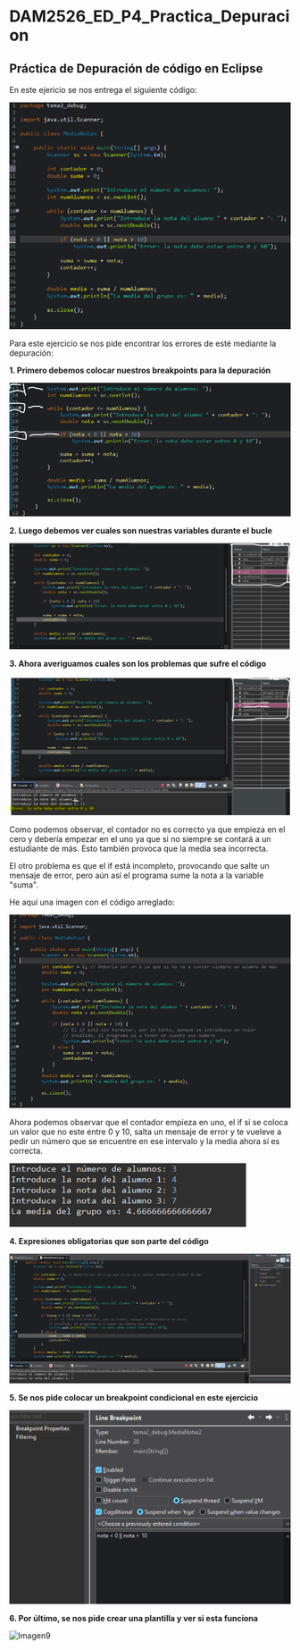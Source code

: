 # DAM2526_ED_P4_Practica_Depuracion
## Práctica de Depuración de código en Eclipse

En este ejericio se nos entrega el siguiente código:  


![Imagen1](capturas/codigoOriginal.png)


Para este ejercicio se nos pide encontrar los errores de esté mediante la depuración:

**1. Primero debemos colocar nuestros breakpoints para la depuración**


![Imagen2](capturas/001_breakpoints.png)


**2. Luego debemos ver cuales son nuestras variables durante el bucle**


![Imagen3](capturas/02_variables_iteracion.png)



**3. Ahora averiguamos cuales son los problemas que sufre el código**


![Imagen4](capturas/03_console_comportamiento.png)


Como podemos observar, el contador no es correcto ya que empieza en el cero y debería empezar en el uno ya que si no siempre se contará a un estudiante de más. Esto también provoca que la media sea incorrecta. 

El otro problema es que el if está incompleto, provocando que salte un mensaje de error, pero aún así el programa sume la nota a la variable "suma".

He aquí una imagen con el código arreglado:


![Imagen5](capturas/codigoArreglado.png)


Ahora podemos observar que el contador empieza en uno, el if si se coloca un valor que no este entre 0 y 10, salta un mensaje de error y te vueleve a pedir un número que se encuentre en ese intervalo y la media ahora sí es correcta.


![Imagen6](capturas/05_media_corregida.png)


**4. Expresiones obligatorias que son parte del código**


![Imagen7](capturas/04_expressions_obligatorias.png)


**5. Se nos pide colocar un breakpoint condicional en este ejercicio**


![Imagen8](capturas/06_breakpoint_condicional.png)


**6. Por último, se nos pide crear una plantilla y ver si esta funciona**


![Imagen9](capturas/)
